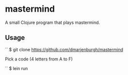 # mastermind

A small Clojure program that plays mastermind.

## Usage

`` $ git clone https://github.com/dmarjenburgh/mastermind

   Pick a code (4 letters from A to F)
   
`` $ lein run

